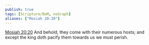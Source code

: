 ```yaml
---
publish: true
tags: [Scripture/BoM, noGraph]
aliases: ["Mosiah 20:20"]
---
```

[Mosiah 20:20](https://churchofjesuschrist.org/study/scriptures/bofm/mosiah/20?lang=eng&id=p20#p20) And behold, they come with their numerous hosts; and except the king doth pacify them towards us we must perish.

